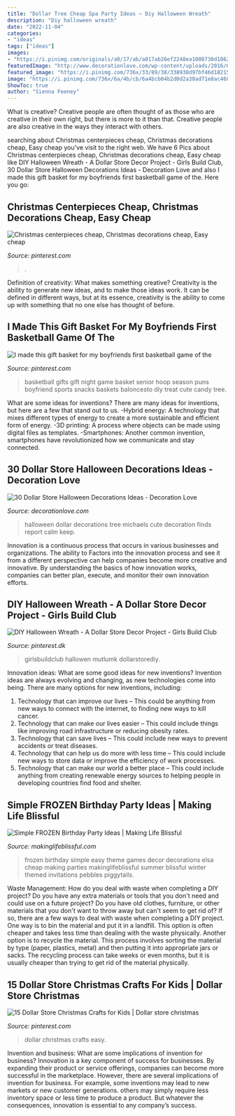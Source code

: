 ```yaml
---
title: "Dollar Tree Cheap Spa Party Ideas ~ Diy Halloween Wreath"
description: "Diy halloween wreath"
date: "2022-11-04"
categories:
- "ideas"
tags: ["ideas"]
images:
- "https://i.pinimg.com/originals/a0/17/ab/a017ab26ef2248ea1000730d186210b4.jpg"
featuredImage: "http://www.decorationlove.com/wp-content/uploads/2016/05/Cute-Dollar-Store-Halloween-Decorations.jpg"
featured_image: "https://i.pinimg.com/736x/33/89/38/338938d97bf46d182155ed8e6ee81cf2.jpg"
image: "https://i.pinimg.com/736x/6a/4b/cb/6a4bcb04b2d0d2a38ad71e8ac46851ac.jpg"
ShowToc: true
author: "Sienna Feeney"
---
```



What is creative?
Creative people are often thought of as those who are creative in their own right, but there is more to it than that. Creative people are also creative in the ways they interact with others.

	

		
searching about Christmas centerpieces cheap, Christmas decorations cheap, Easy cheap you've visit to the right web. We have 6 Pics about Christmas centerpieces cheap, Christmas decorations cheap, Easy cheap like DIY Halloween Wreath - A Dollar Store Decor Project - Girls Build Club, 30 Dollar Store Halloween Decorations Ideas - Decoration Love and also I made this gift basket for my boyfriends first basketball game of the. Here you go:
		
    
## Christmas Centerpieces Cheap, Christmas Decorations Cheap, Easy Cheap

<img loading=lazy src="https://i.pinimg.com/originals/a0/17/ab/a017ab26ef2248ea1000730d186210b4.jpg" onerror="this.onerror=null;this.src='https://tse3.mm.bing.net/th?id=OIP.qr_0OTEgBx_vykjEfetYYAHaI3&amp;pid=15.1';" alt="Christmas centerpieces cheap, Christmas decorations cheap, Easy cheap">

_Source: pinterest.com_

>. 

	

Definition of creativity: What makes something creative?
Creativity is the ability to generate new ideas, and to make those ideas work. It can be defined in different ways, but at its essence, creativity is the ability to come up with something that no one else has thought of before.

    
## I Made This Gift Basket For My Boyfriends First Basketball Game Of The

<img loading=lazy src="https://i.pinimg.com/736x/66/bf/d7/66bfd7f6a66bea836e3ad353926c03ae--basketball-party-senior-night-gifts-basketball.jpg?b=t" onerror="this.onerror=null;this.src='https://tse4.mm.bing.net/th?id=OIP.jzolhMHnyHOFdDhMXJ49xAHaJ3&amp;pid=15.1';" alt="I made this gift basket for my boyfriends first basketball game of the">

_Source: pinterest.com_

>basketball gifts gift night game basket senior hoop season puns boyfriend sports snacks baskets baloncesto diy treat cute candy tree. 

	

What are some ideas for inventions?
There are many ideas for inventions, but here are a few that stand out to us. 
-Hybrid energy: A technology that mixes different types of energy to create a more sustainable and efficient form of energy.
-3D printing: A process where objects can be made using digital files as templates.
-Smartphones: Another common invention, smartphones have revolutionized how we communicate and stay connected.

    
## 30 Dollar Store Halloween Decorations Ideas - Decoration Love

<img loading=lazy src="http://www.decorationlove.com/wp-content/uploads/2016/05/Cute-Dollar-Store-Halloween-Decorations.jpg" onerror="this.onerror=null;this.src='https://tse2.mm.bing.net/th?id=OIP.Jt3XIexZ8Oz3vlAZxqGD7wHaJ4&amp;pid=15.1';" alt="30 Dollar Store Halloween Decorations Ideas - Decoration Love">

_Source: decorationlove.com_

>halloween dollar decorations tree michaels cute decoration finds report calm keep. 

	

Innovation is a continuous process that occurs in various businesses and organizations. The ability to Factors into the innovation process and see it from a different perspective can help companies become more creative and innovative. By understanding the basics of how innovation works, companies can better plan, execute, and monitor their own innovation efforts.

    
## DIY Halloween Wreath - A Dollar Store Decor Project - Girls Build Club

<img loading=lazy src="https://i.pinimg.com/736x/6a/4b/cb/6a4bcb04b2d0d2a38ad71e8ac46851ac.jpg" onerror="this.onerror=null;this.src='https://tse4.mm.bing.net/th?id=OIP.BxmnNDMAFMIKri1MjZawWAHaMW&amp;pid=15.1';" alt="DIY Halloween Wreath - A Dollar Store Decor Project - Girls Build Club">

_Source: pinterest.dk_

>girlsbuildclub hallowen mutlumk dollarstorediy. 

	

Innovation ideas: What are some good ideas for new inventions?
Invention ideas are always evolving and changing, as new technologies come into being. There are many options for new inventions, including: 
1) Technology that can improve our lives – This could be anything from new ways to connect with the internet, to finding new ways to kill cancer. 
2) Technology that can make our lives easier – This could include things like improving road infrastructure or reducing obesity rates. 
3) Technology that can save lives – This could include new ways to prevent accidents or treat diseases. 
4) Technology that can help us do more with less time – This could include new ways to store data or improve the efficiency of work processes. 
5) Technology that can make our world a better place – This could include anything from creating renewable energy sources to helping people in developing countries find food and shelter.

    
## Simple FROZEN Birthday Party Ideas | Making Life Blissful

<img loading=lazy src="http://3.bp.blogspot.com/--hGSfGWlKoo/U6s0-7mA30I/AAAAAAAAC3g/RmPK_bDXVVc/s1600/frozen-party-ideas.1.jpg" onerror="this.onerror=null;this.src='https://tse3.mm.bing.net/th?id=OIP.iTDzmDPPBLlol6zFj0bRswHaLH&amp;pid=15.1';" alt="Simple FROZEN Birthday Party Ideas | Making Life Blissful">

_Source: makinglifeblissful.com_

>frozen birthday simple easy theme games decor decorations elsa cheap making parties makinglifeblissful summer blissful winter themed invitations pebbles piggytails. 

	

Waste Management: How do you deal with waste when completing a DIY project?
Do you have any extra materials or tools that you don't need and could use on a future project? Do you have old clothes, furniture, or other materials that you don't want to throw away but can't seem to get rid of? If so, there are a few ways to deal with waste when completing a DIY project. 
One way is to bin the material and put it in a landfill. This option is often cheaper and takes less time than dealing with the waste physically. Another option is to recycle the material. This process involves sorting the material by type (paper, plastics, metal) and then putting it into appropriate jars or sacks. The recycling process can take weeks or even months, but it is usually cheaper than trying to get rid of the material physically.

    
## 15 Dollar Store Christmas Crafts For Kids | Dollar Store Christmas

<img loading=lazy src="https://i.pinimg.com/736x/33/89/38/338938d97bf46d182155ed8e6ee81cf2.jpg" onerror="this.onerror=null;this.src='https://tse2.mm.bing.net/th?id=OIP.nK9lT3kQ1m3DDllmbX1ikgHaM9&amp;pid=15.1';" alt="15 Dollar Store Christmas Crafts for Kids | Dollar store christmas">

_Source: pinterest.com_

>dollar christmas crafts easy. 

	

Invention and business: What are some implications of invention for business?
Innovation is a key component of success for businesses. By expanding their product or service offerings, companies can become more successful in the marketplace. However, there are several implications of invention for business. For example, some inventions may lead to new markets or new customer generations. others may simply require less inventory space or less time to produce a product. But whatever the consequences, innovation is essential to any company’s success.

